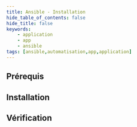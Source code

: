 ```yaml
---
title: Ansible - Installation
hide_table_of_contents: false
hide_title: false
keywords:
    - application
    - app
    - ansible
tags: [ansible,automatisation,app,application]
---
```


## Prérequis


## Installation

## Vérification

